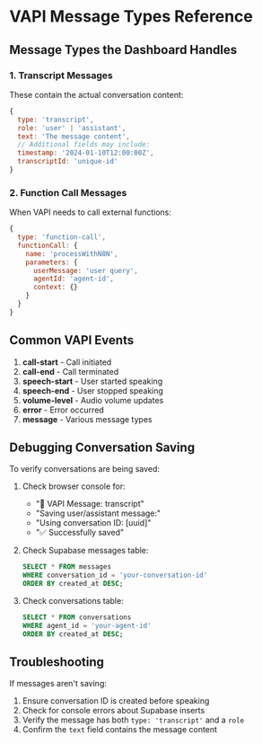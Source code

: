 # VAPI Message Types Reference

## Message Types the Dashboard Handles

### 1. Transcript Messages
These contain the actual conversation content:
```javascript
{
  type: 'transcript',
  role: 'user' | 'assistant',
  text: 'The message content',
  // Additional fields may include:
  timestamp: '2024-01-10T12:00:00Z',
  transcriptId: 'unique-id'
}
```

### 2. Function Call Messages
When VAPI needs to call external functions:
```javascript
{
  type: 'function-call',
  functionCall: {
    name: 'processWithN8N',
    parameters: {
      userMessage: 'user query',
      agentId: 'agent-id',
      context: {}
    }
  }
}
```

## Common VAPI Events

1. **call-start** - Call initiated
2. **call-end** - Call terminated  
3. **speech-start** - User started speaking
4. **speech-end** - User stopped speaking
5. **volume-level** - Audio volume updates
6. **error** - Error occurred
7. **message** - Various message types

## Debugging Conversation Saving

To verify conversations are being saved:

1. Check browser console for:
   - "📨 VAPI Message: transcript"
   - "Saving user/assistant message:"
   - "Using conversation ID: [uuid]"
   - "✅ Successfully saved"

2. Check Supabase messages table:
   ```sql
   SELECT * FROM messages 
   WHERE conversation_id = 'your-conversation-id'
   ORDER BY created_at DESC;
   ```

3. Check conversations table:
   ```sql
   SELECT * FROM conversations
   WHERE agent_id = 'your-agent-id'
   ORDER BY created_at DESC;
   ```

## Troubleshooting

If messages aren't saving:
1. Ensure conversation ID is created before speaking
2. Check for console errors about Supabase inserts
3. Verify the message has both `type: 'transcript'` and a `role`
4. Confirm the `text` field contains the message content